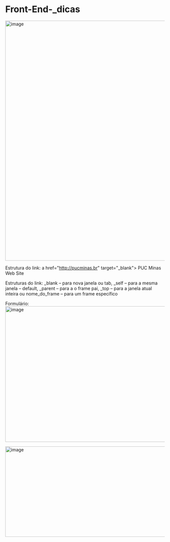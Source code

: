 # Front-End-_dicas

<img width="1878" height="759" alt="image" src="https://github.com/user-attachments/assets/a7fe3e32-88db-481a-a4e6-778a2922c22b" />

Estrutura do link:   a href="http://pucminas.br" target="_blank"> PUC Minas Web Site
</a>

Estruturas do link: _blank – para nova janela ou tab,
_self – para a mesma janela – default,
_parent – para a o frame pai,
_top – para a janela atual inteira ou
nome_do_frame – para um frame específico

Formulário: 
<img width="826" height="429" alt="image" src="https://github.com/user-attachments/assets/8977057e-01ec-46a5-bf33-732e792b1ece" />

<img width="1738" height="286" alt="image" src="https://github.com/user-attachments/assets/f80260aa-6ed7-4d24-85ae-e05aca751d1f" />


